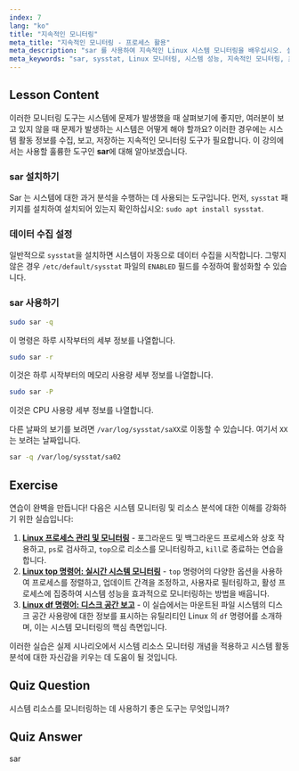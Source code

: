 ```yaml
---
index: 7
lang: "ko"
title: "지속적인 모니터링"
meta_title: "지속적인 모니터링 - 프로세스 활용"
meta_description: "sar 를 사용하여 지속적인 Linux 시스템 모니터링을 배우십시오. 설치, 데이터 수집 및 성능을 위한 과거 리소스 사용량 분석 방법을 이해하십시오. 지금 시작하십시오!"
meta_keywords: "sar, sysstat, Linux 모니터링, 시스템 성능, 지속적인 모니터링, 초보자, 튜토리얼, 가이드"
---
```


## Lesson Content

이러한 모니터링 도구는 시스템에 문제가 발생했을 때 살펴보기에 좋지만, 여러분이 보고 있지 않을 때 문제가 발생하는 시스템은 어떻게 해야 할까요? 이러한 경우에는 시스템 활동 정보를 수집, 보고, 저장하는 지속적인 모니터링 도구가 필요합니다. 이 강의에서는 사용할 훌륭한 도구인 **sar**에 대해 알아보겠습니다.

### sar 설치하기

Sar 는 시스템에 대한 과거 분석을 수행하는 데 사용되는 도구입니다. 먼저, `sysstat` 패키지를 설치하여 설치되어 있는지 확인하십시오: `sudo apt install sysstat`.

### 데이터 수집 설정

일반적으로 `sysstat`을 설치하면 시스템이 자동으로 데이터 수집을 시작합니다. 그렇지 않은 경우 `/etc/default/sysstat` 파일의 `ENABLED` 필드를 수정하여 활성화할 수 있습니다.

### sar 사용하기

```bash
sudo sar -q
```

이 명령은 하루 시작부터의 세부 정보를 나열합니다.

```bash
sudo sar -r
```

이것은 하루 시작부터의 메모리 사용량 세부 정보를 나열합니다.

```bash
sudo sar -P
```

이것은 CPU 사용량 세부 정보를 나열합니다.

다른 날짜의 보기를 보려면 `/var/log/sysstat/saXX`로 이동할 수 있습니다. 여기서 `XX`는 보려는 날짜입니다.

```bash
sar -q /var/log/sysstat/sa02
```

## Exercise

연습이 완벽을 만듭니다! 다음은 시스템 모니터링 및 리소스 분석에 대한 이해를 강화하기 위한 실습입니다:

1. **[Linux 프로세스 관리 및 모니터링](https://labex.io/ko/labs/comptia-manage-and-monitor-linux-processes-590864)** - 포그라운드 및 백그라운드 프로세스와 상호 작용하고, `ps`로 검사하고, `top`으로 리소스를 모니터링하고, `kill`로 종료하는 연습을 합니다.
2. **[Linux top 명령어: 실시간 시스템 모니터링](https://labex.io/ko/labs/linux-linux-top-command-real-time-system-monitoring-388500)** - `top` 명령어의 다양한 옵션을 사용하여 프로세스를 정렬하고, 업데이트 간격을 조정하고, 사용자로 필터링하고, 활성 프로세스에 집중하여 시스템 성능을 효과적으로 모니터링하는 방법을 배웁니다.
3. **[Linux df 명령어: 디스크 공간 보고](https://labex.io/ko/labs/linux-linux-df-command-disk-space-reporting-219188)** - 이 실습에서는 마운트된 파일 시스템의 디스크 공간 사용량에 대한 정보를 표시하는 유틸리티인 Linux 의 `df` 명령어를 소개하며, 이는 시스템 모니터링의 핵심 측면입니다.

이러한 실습은 실제 시나리오에서 시스템 리소스 모니터링 개념을 적용하고 시스템 활동 분석에 대한 자신감을 키우는 데 도움이 될 것입니다.

## Quiz Question

시스템 리소스를 모니터링하는 데 사용하기 좋은 도구는 무엇입니까?

## Quiz Answer

sar
